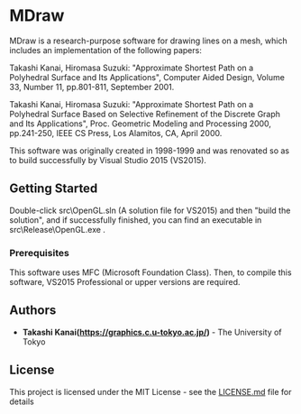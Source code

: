 # MDraw

MDraw is a research-purpose software for drawing lines on a mesh, which includes an implementation of the following papers:

Takashi Kanai, Hiromasa Suzuki:
"Approximate Shortest Path on a Polyhedral Surface and Its Applications",
Computer Aided Design, Volume 33, Number 11, pp.801-811, September 2001.

Takashi Kanai, Hiromasa Suzuki:
"Approximate Shortest Path on a Polyhedral Surface Based on Selective Refinement of the Discrete Graph and Its Applications",
Proc. Geometric Modeling and Processing 2000, pp.241-250, IEEE CS Press, Los Alamitos, CA, April 2000.

This software was originally created in 1998-1999 and was renovated so as to build successfully by Visual Studio 2015 (VS2015).

## Getting Started

Double-click src\OpenGL.sln (A solution file for VS2015) and then "build the solution", and if successfully finished, you can find an executable in src\Release\OpenGL.exe .

### Prerequisites

This software uses MFC (Microsoft Foundation Class). Then, to compile this software, VS2015 Professional or upper versions are required.

## Authors

* **Takashi Kanai(https://graphics.c.u-tokyo.ac.jp/)** - The University of Tokyo

## License

This project is licensed under the MIT License - see the [LICENSE.md](LICENSE.md) file for details

